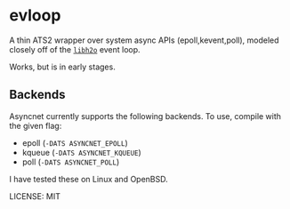 # evloop

A thin ATS2 wrapper over system async APIs (epoll,kevent,poll),
modeled closely off of the [`libh2o`](https://github.com/h2o/h2o) event loop.

Works, but is in early stages. 

## Backends

Asyncnet currently supports the following backends.  To use, compile
with the given flag:
- epoll (`-DATS ASYNCNET_EPOLL`)
- kqueue (`-DATS ASYNCNET_KQUEUE`)
- poll   (`-DATS ASYNCNET_POLL`)

I have tested these on Linux and OpenBSD.

LICENSE: MIT
